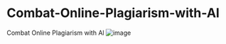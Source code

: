 # Combat-Online-Plagiarism-with-Al
Combat Online Plagiarism with Al
![image](https://github.com/klu2200040145/Combat-Online-Plagiarism-with-Al/assets/144267152/cf6ef121-40d0-4744-9c7e-8c4544acb5af)
